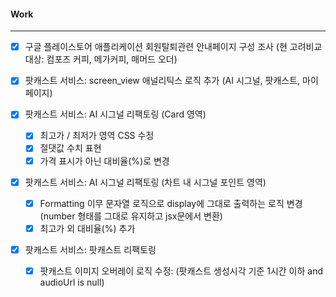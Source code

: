 
#### Work
---
- [x] 구글 플레이스토어 애플리케이션 회원탈퇴관련 안내페이지 구성 조사 (현 고려비교 대상: 컴포즈 커피, 메가커피, 매머드 오더)

- [x] 팟캐스트 서비스: screen_view 애널리틱스 로직 추가 (AI 시그널, 팟캐스트, 마이페이지)

- [x] 팟캐스트 서비스: AI 시그널 리팩토링 (Card 영역)
	- [x] 최고가 / 최저가 영역 CSS 수정
	- [x] 절댓값 수치 표현
	- [x] 가격 표시가 아닌 대비율(%)로 변경

- [x] 팟캐스트 서비스: AI 시그널 리팩토링 (차트 내 시그널 포인트 영역)
	- [x] Formatting 이무 문자열 로직으로 display에 그대로 출력하는 로직 변경 (number 형태를 그대로 유지하고 jsx문에서 변환)
	- [x] 최고가 외 대비율(%) 추가

- [x] 팟캐스트 서비스: 팟캐스트 리팩토링
	- [x] 팟캐스트 이미지 오버레이 로직 수정: (팟캐스트 생성시각 기준 1시간 이하 and audioUrl is null)

